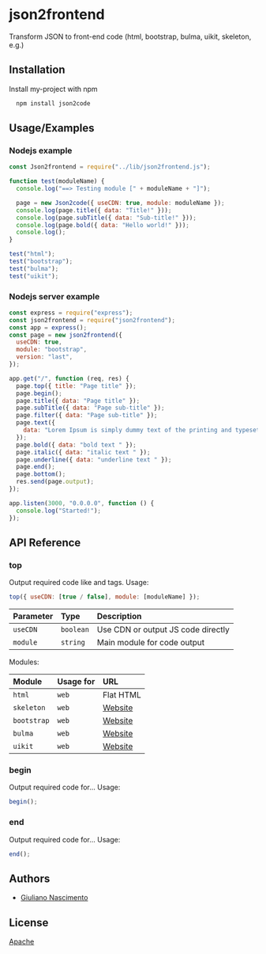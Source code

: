 # json2frontend

Transform JSON to front-end code (html, bootstrap, bulma, uikit, skeleton, e.g.)

## Installation

Install my-project with npm

```bash
  npm install json2code
```

## Usage/Examples

### Nodejs example

```javascript
const Json2frontend = require("../lib/json2frontend.js");

function test(moduleName) {
  console.log("==> Testing module [" + moduleName + "]");

  page = new Json2code({ useCDN: true, module: moduleName });
  console.log(page.title({ data: "Title!" }));
  console.log(page.subTitle({ data: "Sub-title!" }));
  console.log(page.bold({ data: "Hello world!" }));
  console.log();
}

test("html");
test("bootstrap");
test("bulma");
test("uikit");

```

### Nodejs server example

```javascript
const express = require("express");
const json2frontend = require("json2frontend");
const app = express();
const page = new json2frontend({
  useCDN: true,
  module: "bootstrap",
  version: "last",
});

app.get("/", function (req, res) {
  page.top({ title: "Page title" });
  page.begin();
  page.title({ data: "Page title" });
  page.subTitle({ data: "Page sub-title" });
  page.filter({ data: "Page sub-title" });
  page.text({
    data: "Lorem Ipsum is simply dummy text of the printing and typesetting industry. Lorem Ipsum has been the industry's standard dummy text ever since the 1500s, when an unknown printer took a galley of type and scrambled it to make a type specimen book. It has survived not only five centuries, but also the leap into electronic typesetting, remaining essentially unchanged. It was popularised in the 1960s with the release of Letraset sheets containing Lorem Ipsum passages, and more recently with desktop publishing software like Aldus PageMaker including versions of Lorem Ipsum.",
  });
  page.bold({ data: "bold text " });
  page.italic({ data: "italic text " });
  page.underline({ data: "underline text " });
  page.end();
  page.bottom();
  res.send(page.output);
});

app.listen(3000, "0.0.0.0", function () {
  console.log("Started!");
});
```

## API Reference

### top

Output required code like <HTML> and <HEAD> tags. Usage:

```javascript
top({ useCDN: [true / false], module: [moduleName] });
```

| Parameter | Type      | Description                        |
| :-------- | :-------- | :--------------------------------- |
| `useCDN`  | `boolean` | Use CDN or output JS code directly |
| `module`  | `string`  | Main module for code output        |

Modules:

| Module      | Usage for | URL                                 |
| :---------- | :-------- | :---------------------------------- |
| `html`      | `web`     | Flat HTML                           |
| `skeleton`  | `web`     | [Website](http://getskeleton.com)   |
| `bootstrap` | `web`     | [Website](https://getbootstrap.com) |
| `bulma`     | `web`     | [Website](https://bulma.io)         |
| `uikit`     | `web`     | [Website](https://getuikit.com)     |

### begin

Output required code for... Usage:

```javascript
begin();
```

### end

Output required code for... Usage:

```javascript
end();
```

## Authors

- [Giuliano Nascimento](https://www.github.com/GS-Giuliano)

## License

[Apache](https://choosealicense.com/licenses/apache-2.0/)
